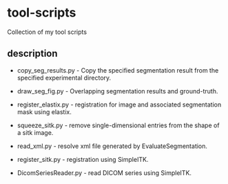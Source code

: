 # tool-scripts
Collection of my tool scripts

## description
- copy_seg_results.py
\- Copy the specified segmentation result from the specified experimental directory.

- draw_seg_fig.py
\- Overlapping segmentation results and ground-truth.

- register_elastix.py
\- registration for image and associated segmentation mask using elastix.

- squeeze_sitk.py
\- remove single-dimensional entries from the shape of a sitk image.

- read_xml.py
\- resolve xml file generated by EvaluateSegmentation.

- register_sitk.py
\- registration using SimpleITK.

- DicomSeriesReader.py
\- read DICOM series using SimpleITK.

